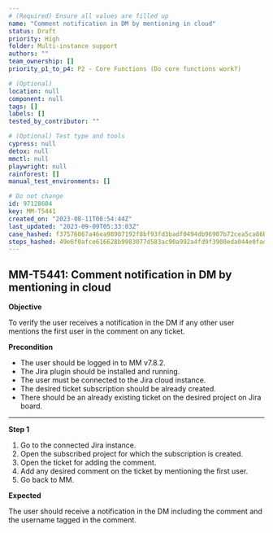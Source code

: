 ```yaml
---
# (Required) Ensure all values are filled up
name: "Comment notification in DM by mentioning in cloud"
status: Draft
priority: High
folder: Multi-instance support
authors: ""
team_ownership: []
priority_p1_to_p4: P2 - Core Functions (Do core functions work?)

# (Optional)
location: null
component: null
tags: []
labels: []
tested_by_contributor: ""

# (Optional) Test type and tools
cypress: null
detox: null
mmctl: null
playwright: null
rainforest: []
manual_test_environments: []

# Do not change
id: 97128604
key: MM-T5441
created_on: "2023-08-11T08:54:44Z"
last_updated: "2023-09-09T05:33:03Z"
case_hashed: f37576067a46ea98907192f8bf93fd3badf0494db96907b72cea5ca86bcc78ad11f9815b75a2a18f6fcf49bca0bbf599
steps_hashed: 49e6f0afce616628b9983077d583ac90a992a4fd9f3900eda044e0fadb153ac46f33ece012c8bc65769175a669197920
---
```


<!-- (Auto-generated) Based on frontmatter's "key" and "name" -->

## MM-T5441: Comment notification in DM by mentioning in cloud

**Objective**

To verify the user receives a notification in the DM if any other user mentions the first user in the comment on any ticket.

**Precondition**

- The user should be logged in to MM v7.8.2.
- The Jira plugin should be installed and running.
- The user must be connected to the Jira cloud instance.
- The desired ticket subscription should be already created.
- There should be an already existing ticket on the desired project on Jira board.

---

**Step 1**

1. Go to the connected Jira instance.
2. Open the subscribed project for which the subscription is created.
3. Open the ticket for adding the comment.
4. Add any desired comment on the ticket by mentioning the first user.
5. Go back to MM.

**Expected**

The user should receive a notification in the DM including the comment and the username tagged in the comment.
